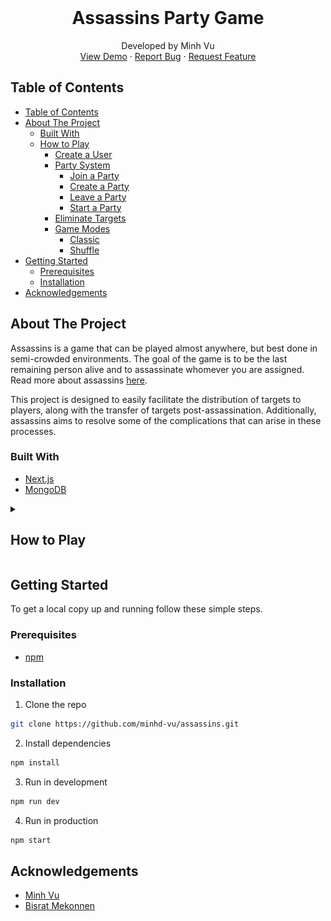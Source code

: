 <!-- PROJECT LOGO -->
<br />
<p align="center">
  <h1 align="center">Assassins Party Game</h1>
  <p align="center">
    Developed by Minh Vu
    <br />
    <a href="https://assassinspartygame.vercel.app/">View Demo</a>
    ·
    <a href="https://github.com/minhd-vu/assassins/issues">Report Bug</a>
    ·
    <a href="https://github.com/minhd-vu/assassins/issues">Request Feature</a>
  </p>
</p>

<!-- TABLE OF CONTENTS -->

## Table of Contents

- [Table of Contents](#table-of-contents)
- [About The Project](#about-the-project)
  - [Built With](#built-with)
  - [How to Play](#how-to-play)
    - [Create a User](#create-a-user)
    - [Party System](#party-system)
      - [Join a Party](#join-a-party)
      - [Create a Party](#create-a-party)
      - [Leave a Party](#leave-a-party)
      - [Start a Party](#start-a-party)
    - [Eliminate Targets](#eliminate-targets)
    - [Game Modes](#game-modes)
      - [Classic](#classic)
      - [Shuffle](#shuffle)
- [Getting Started](#getting-started)
  - [Prerequisites](#prerequisites)
  - [Installation](#installation)
- [Acknowledgements](#acknowledgements)

<!-- ABOUT THE PROJECT -->

## About The Project

Assassins is a game that can be played almost anywhere, but best done in semi-crowded environments. The goal of the game is to be the last remaining person alive and to assassinate whomever you are assigned. Read more about assassins [here](<https://en.wikipedia.org/wiki/Assassin_(game)>).

This project is designed to easily facilitate the distribution of targets to players, along with the transfer of targets post-assassination. Additionally, assassins aims to resolve some of the complications that can arise in these processes.

### Built With

- [Next.js](https://nextjs.org/)
- [MongoDB](https://www.mongodb.com/)

<details>
  <summary><h2>How to Play</h2></summary>
  
### How to Play

Assassins is a live action game that can be played almost anywhere, but best done in semi-crowded environments. The goal of the game is to be the last remaining person alive and to assassinate whomever you are assigned.

#### Create a User

Before doing anything, you should create a user. It will keep track of your statistics as well as identifying who you are in a party. You can register yourself by heading to the register link in the navbar. Once you create a user, you will no longer be able to change the username or password.

If you already have a user, you can login by heading to the login link in the navbar.

#### Party System

![lobby](docs/lobby.png?raw=true "Party Lobby")

Once you have logged in you have the option of joining or creating a party. A party is an instance of the assassins game; it is how you connect with your friends.

##### Join a Party

To join a party, type in the party code in the input field on the <Link to="/">home page</Link> then click the **Join Party** button. Once a party has started you can no longer join it.

##### Create a Party

To create a party, click the **Create Party** button on the home page. Once you have created it, the app will display the party code in bold. Give this code to your friends so that they can join.

##### Leave a Party

Once you join a party, you have the option of leaving it. You can leave it anytime, and the app will handle the reshuffling of players.

##### Start a Party

Only the party leader can start the party. Once started everyone is assigned a target.

#### Eliminate Targets

![lobby-started](docs/lobby-started.png?raw=true "Lobby Started")
![leaderboard](docs/leaderboard.png?raw=true "Leaderboard")

You will be assigned a target to assassinate, hence the name _assassins_. Once you assassinated your target, either by means of dart blasters, tag, projectile launchers, or any other method, click the **Assassinate** button.

A notification will be send to the target just eliminated, the target will have option of confirming or denying the assassination attempt. If the attempt is denied, the game continues; this is in place to prevent accidental clicks. If the attempt is successful, you will be assigned a new target depending on the game mode.

#### Game Modes

##### Classic

When you assassinate a target, your next target will be the target your target had.

##### Shuffle

When a player assassinates a target, all players will receive a new target from the remaining players alive.

</details>

<!-- GETTING STARTED -->

## Getting Started

To get a local copy up and running follow these simple steps.

### Prerequisites

- [npm](https://docs.npmjs.com/downloading-and-installing-node-js-and-npm)

### Installation

1. Clone the repo

```sh
git clone https://github.com/minhd-vu/assassins.git
```

2. Install dependencies

```sh
npm install
```

3. Run in development

```sh
npm run dev
```

4. Run in production

```sh
npm start
```

## Acknowledgements

- [Minh Vu](https://github.com/minhd-vu)
- [Bisrat Mekonnen](https://github.com/bismek)
